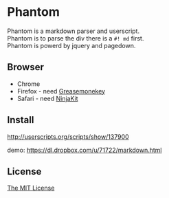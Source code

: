 Phantom
=======

Phantom is a markdown parser and userscript.  
Phantom is to parse the div there is a `#! md` first.  
Phantom is powerd by jquery and pagedown.

Browser
-------

- Chrome
- Firefox - need [Greasemonekey](https://addons.mozilla.org/ja/firefox/addon/greasemonkey/)
- Safari - need [NinjaKit](http://d.hatena.ne.jp/os0x/20100612/1276330696)

Install
-------

http://userscripts.org/scripts/show/137900

demo: https://dl.dropbox.com/u/71722/markdown.html

License
-------

[The MIT License](https://raw.github.com/linyows/github-wiki-search/master/LICENSE)
